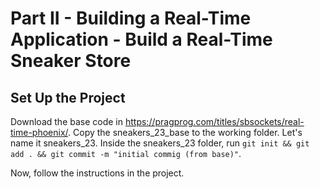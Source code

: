 # Part II - Building a Real-Time Application - Build a Real-Time Sneaker Store

## Set Up the Project
Download the base code in https://pragprog.com/titles/sbsockets/real-time-phoenix/.
Copy the sneakers_23_base to the working folder. Let's name it sneakers_23.
Inside the sneakers_23 folder, run `git init && git add . && git commit -m "initial commig (from base)"`.

Now, follow the instructions in the project.